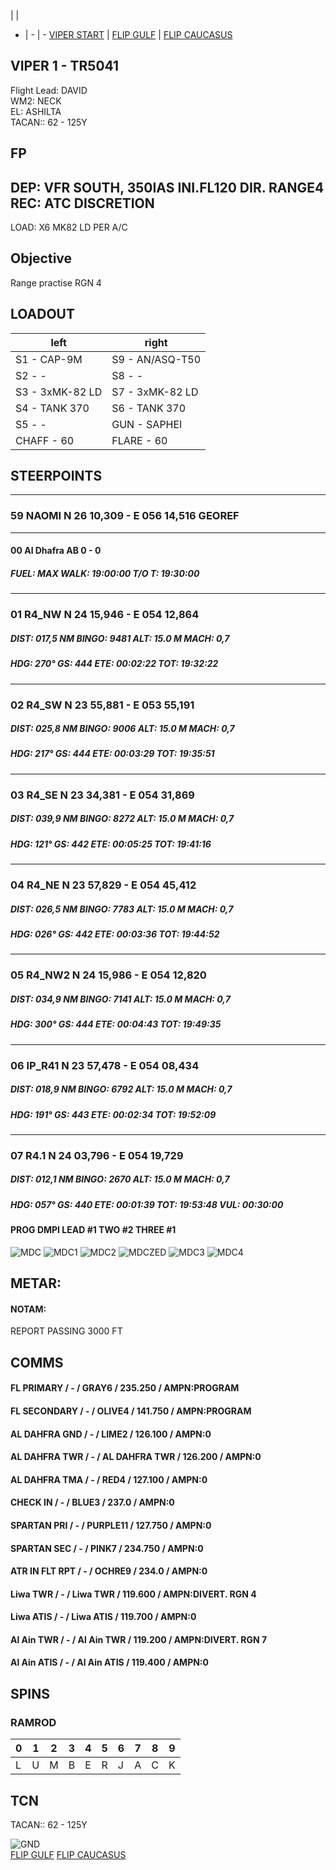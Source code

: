  |  | 
- | - | -
[VIPER START](/F16START.MD) | [FLIP GULF](https://www.dropbox.com/s/sp91zf63rx0esao/FLIP_GULFR2_EC1.pdf?dl=0) | [FLIP CAUCASUS](https://www.dropbox.com/s/ppiqy9ba7i8h8op/FLIP_CAUR_EC1.pdf?dl=0)

## VIPER 1 - TR5041

Flight Lead: DAVID  
WM2: NECK  
EL: ASHILTA  
TACAN:: 62 - 125Y  



## FP
DEP: VFR SOUTH, 350IAS INI.FL120 DIR. RANGE4  
REC: ATC DISCRETION  
--  
LOAD: X6 MK82 LD PER A/C  
				
## Objective
Range practise RGN 4  


## LOADOUT

left | right
----- | -----
S1 - CAP-9M | S9 - AN/ASQ-T50
S2 - - | S8 - -
S3 - 3xMK-82 LD | S7 - 3xMK-82 LD
S4 - TANK 370 | S6 - TANK 370
S5 - - | GUN - SAPHEI
CHAFF - 60 | FLARE - 60



## STEERPOINTS

---  												
###	59	NAOMI	N	26	10,309	  -  	E	056	14,516		GEOREF	
												
---  												
####	00	Al Dhafra AB									0 - 0	
#####  	FUEL:		MAX		WALK:		19:00:00	T/O T:		19:30:00		
												
												
---  												
###	01	R4_NW	N	24	15,946	  -  	E	054	12,864			
#####	DIST:	017,5  NM	BINGO:	9481	ALT:		15.0 M	MACH:	0,7			
#####	HDG:	270°	GS:	444	ETE:		00:02:22	TOT:		19:32:22		
												
												
---  												
###	02	R4_SW	N	23	55,881	  -  	E	053	55,191			
#####	DIST:	025,8  NM	BINGO:	9006	ALT:		15.0 M	MACH:	0,7			
#####	HDG:	217°	GS:	444	ETE:		00:03:29	TOT:		19:35:51		
												
												
---  												
###	03	R4_SE	N	23	34,381	  -  	E	054	31,869			
#####	DIST:	039,9  NM	BINGO:	8272	ALT:		15.0 M	MACH:	0,7			
#####	HDG:	121°	GS:	442	ETE:		00:05:25	TOT:		19:41:16		
												
												
---  												
###	04	R4_NE	N	23	57,829	  -  	E	054	45,412			
#####	DIST:	026,5  NM	BINGO:	7783	ALT:		15.0 M	MACH:	0,7			
#####	HDG:	026°	GS:	442	ETE:		00:03:36	TOT:		19:44:52		
												
												
---  												
###	05	R4_NW2	N	24	15,986	  -  	E	054	12,820			
#####	DIST:	034,9  NM	BINGO:	7141	ALT:		15.0 M	MACH:	0,7			
#####	HDG:	300°	GS:	444	ETE:		00:04:43	TOT:		19:49:35		
												
												
---  												
###	06	IP_R41	N	23	57,478	  -  	E	054	08,434			
#####	DIST:	018,9  NM	BINGO:	6792	ALT:		15.0 M	MACH:	0,7			
#####	HDG:	191°	GS:	443	ETE:		00:02:34	TOT:		19:52:09		
												
												
---  												
###	07	R4.1	N	24	03,796	  -  	E	054	19,729			
#####	DIST:	012,1  NM	BINGO:	2670	ALT:		15.0 M	MACH:	0,7			
#####	HDG:	057°	GS:	440	ETE:		00:01:39	TOT:		19:53:48	VUL:	00:30:00
####	PROG DMPI LEAD #1 TWO #2 THREE #1											



![MDC](E10.PNG)
![MDC1](E20.png)
![MDC2](E30.png)
![MDCZED](E40.png)
![MDC3](F10.png)
![MDC4](F20.png)

## METAR: 

#### NOTAM: 
REPORT PASSING 3000 FT  


## COMMS

#### FL PRIMARY / - / GRAY6 / 235.250 / AMPN:PROGRAM
#### FL SECONDARY / - / OLIVE4 / 141.750 / AMPN:PROGRAM
#### AL DAHFRA GND / - / LIME2 / 126.100 / AMPN:0
#### AL DAHFRA TWR / - / AL DAHFRA TWR / 126.200 / AMPN:0
#### AL DAHFRA TMA / - / RED4 / 127.100 / AMPN:0
#### CHECK IN / - / BLUE3 / 237.0 / AMPN:0
#### SPARTAN PRI / - / PURPLE11 / 127.750 / AMPN:0
#### SPARTAN SEC / - / PINK7 / 234.750 / AMPN:0
#### ATR IN FLT RPT / - / OCHRE9 / 234.0 / AMPN:0
#### Liwa TWR / - / Liwa TWR / 119.600 / AMPN:DIVERT. RGN 4
#### Liwa ATIS / - / Liwa ATIS / 119.700 / AMPN:0
#### Al Ain TWR / - / Al Ain TWR / 119.200 / AMPN:DIVERT. RGN 7
#### Al Ain ATIS / - / Al Ain ATIS / 119.400 / AMPN:0


## SPINS

### RAMROD

| 0 | 1 | 2 | 3 | 4 | 5 | 6 | 7 | 8 | 9 |
| - | - | - | - | - | - | - | - | - | - |
| L | U | M | B | E | R | J | A | C | K |



## TCN
TACAN:: 62 - 125Y  



![GND](/FLIPS/OMAM_GND_OCT27_19.png)  
[FLIP GULF](https://www.dropbox.com/s/sp91zf63rx0esao/FLIP_GULFR2_EC1.pdf?dl=0)
[FLIP CAUCASUS](https://www.dropbox.com/s/ppiqy9ba7i8h8op/FLIP_CAUR_EC1.pdf?dl=0)

